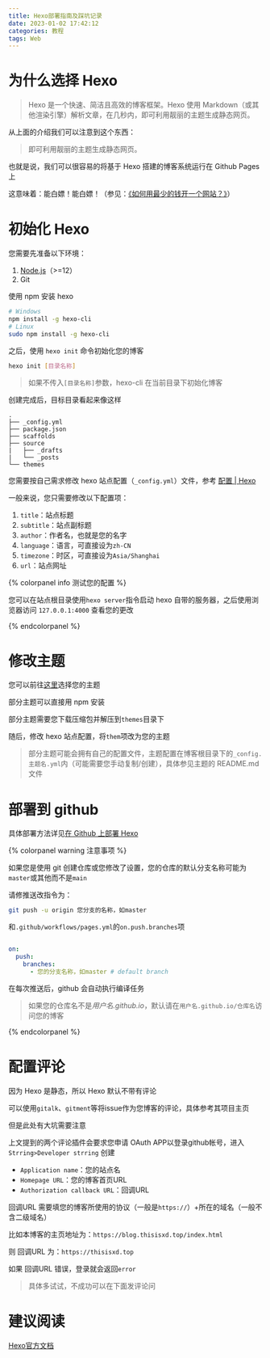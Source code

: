 ```yaml
---
title: Hexo部署指南及踩坑记录
date: 2023-01-02 17:42:12
categories: 教程
tags: Web
---
```


# 为什么选择 Hexo

> Hexo 是一个快速、简洁且高效的博客框架。Hexo 使用 Markdown（或其他渲染引擎）解析文章，在几秒内，即可利用靓丽的主题生成静态网页。

从上面的介绍我们可以注意到这个东西：

> 即可利用靓丽的主题生成静态网页。

也就是说，我们可以很容易的将基于 Hexo 搭建的博客系统运行在 Github Pages 上

这意味着：能白嫖！能白嫖！（参见：[《如何用最少的钱开一个网站？》][1]）

# 初始化 Hexo

您需要先准备以下环境：

1. [Node.js][2]（>=12）
2. Git

使用 npm 安装 hexo

```bash
# Windows
npm install -g hexo-cli
# Linux
sudo npm install -g hexo-cli
```

之后，使用 `hexo init` 命令初始化您的博客

```bash
hexo init [目录名称]
```

> 如果不传入`[目录名称]`参数，hexo-cli 在当前目录下初始化博客

创建完成后，目标目录看起来像这样

```text
.
├── _config.yml
├── package.json
├── scaffolds
├── source
|   ├── _drafts
|   └── _posts
└── themes
```

您需要按自己需求修改 hexo 站点配置（`_config.yml`）文件，参考 [配置 | Hexo][3]

一般来说，您只需要修改以下配置项：

1. `title`：站点标题
2. `subtitle`：站点副标题
3. `author`：作者名，也就是您的名字
4. `language`：语言，可直接设为`zh-CN`
5. `timezone`：时区，可直接设为`Asia/Shanghai`
6. `url`：站点网址

{% colorpanel info 测试您的配置 %}

您可以在站点根目录使用`hexo server`指令启动 hexo 自带的服务器，之后使用浏览器访问 `127.0.0.1:4000` 查看您的更改

{% endcolorpanel %}

# 修改主题

您可以前往[这里][4]选择您的主题

部分主题可以直接用 npm 安装

部分主题需要您下载压缩包并解压到`themes`目录下

随后，修改 hexo 站点配置，将`them`项改为您的主题

> 部分主题可能会拥有自己的配置文件，主题配置在博客根目录下的`_config.主题名.yml`内（可能需要您手动复制/创建），具体参见主题的 README.md 文件

# 部署到 github

具体部署方法详见[在 Github 上部署 Hexo][5]

{% colorpanel warning 注意事项 %}

如果您是使用 git 创建仓库或您修改了设置，您的仓库的默认分支名称可能为`master`或其他而不是`main`

请修推送改指令为：

```bash
git push -u origin 您分支的名称，如master
```

和`.github/workflows/pages.yml`的`on.push.branches`项

```yaml

on:
  push:
    branches:
      - 您的分支名称，如master # default branch
```

在每次推送后，github 会自动执行编译任务

> 如果您的仓库名不是*用户名.github.io*，默认请在`用户名.github.io/仓库名`访问您的博客

{% endcolorpanel %}



# 配置评论

因为 Hexo 是静态，所以 Hexo 默认不带有评论

可以使用`gitalk`、`gitment`等将issue作为您博客的评论，具体参考其项目主页

但是此处有大坑需要注意

上文提到的两个评论插件会要求您申请 OAuth APP以登录github帐号，进入 `Strring>Developer strring` 创建

- `Application name`：您的站点名
- `Homepage URL`：您的博客首页URL
- `Authorization callback URL`：回调URL

回调URL 需要填您的博客所使用的协议（一般是`https://`）+所在的域名（一般不含二级域名）

比如本博客的主页地址为：`https://blog.thisisxd.top/index.html`

则 回调URL 为：`https://thisisxd.top`

如果 回调URL 错误，登录就会返回`error`

> 具体多试试，不成功可以在下面发评论问


# 建议阅读

[Hexo官方文档][6]


  [1]: https://blog.thisisxd.top/202209/%E5%A6%82%E4%BD%95%E7%94%A8%E6%9C%80%E5%B0%91%E7%9A%84%E9%92%B1%E5%BC%80%E4%B8%80%E4%B8%AA%E7%BD%91%E7%AB%99%EF%BC%9F/
  [2]: https://nodejs.org
  [3]: https://hexo.io/zh-cn/docs/configuration
  [4]: https://hexo.io/themes/
  [5]: https://hexo.io/zh-cn/docs/github-pages
  [6]: https://hexo.io/zh-cn/docs/

